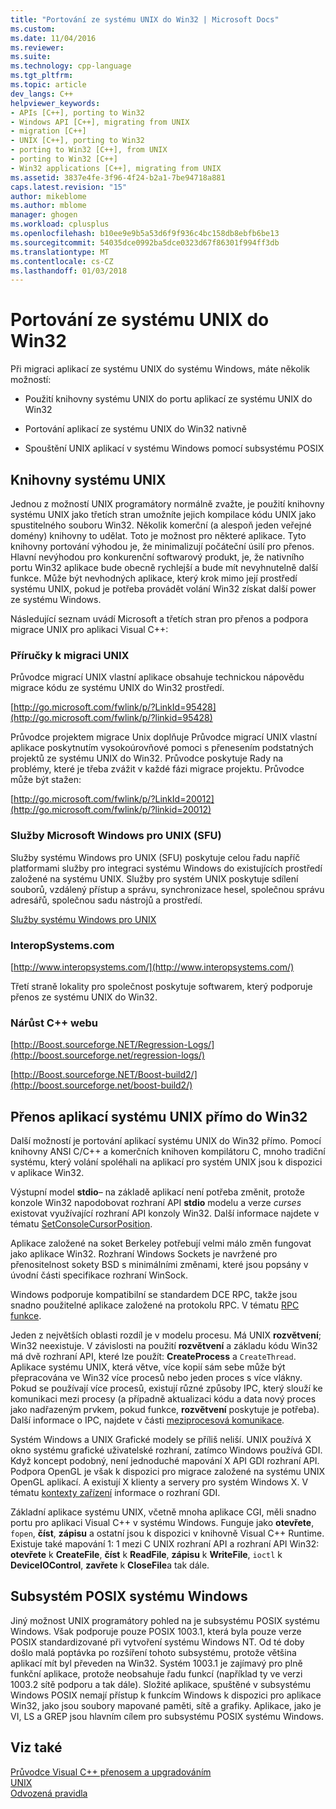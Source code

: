 ```yaml
---
title: "Portování ze systému UNIX do Win32 | Microsoft Docs"
ms.custom: 
ms.date: 11/04/2016
ms.reviewer: 
ms.suite: 
ms.technology: cpp-language
ms.tgt_pltfrm: 
ms.topic: article
dev_langs: C++
helpviewer_keywords:
- APIs [C++], porting to Win32
- Windows API [C++], migrating from UNIX
- migration [C++]
- UNIX [C++], porting to Win32
- porting to Win32 [C++], from UNIX
- porting to Win32 [C++]
- Win32 applications [C++], migrating from UNIX
ms.assetid: 3837e4fe-3f96-4f24-b2a1-7be94718a881
caps.latest.revision: "15"
author: mikeblome
ms.author: mblome
manager: ghogen
ms.workload: cplusplus
ms.openlocfilehash: b10ee9e9b5a53d6f9f936c4bc158db8ebfb6be13
ms.sourcegitcommit: 54035dce0992ba5dce0323d67f86301f994ff3db
ms.translationtype: MT
ms.contentlocale: cs-CZ
ms.lasthandoff: 01/03/2018
---
```

# <a name="porting-from-unix-to-win32"></a>Portování ze systému UNIX do Win32
Při migraci aplikací ze systému UNIX do systému Windows, máte několik možností:  
  
-   Použití knihovny systému UNIX do portu aplikací ze systému UNIX do Win32  
  
-   Portování aplikací ze systému UNIX do Win32 nativně  
  
-   Spouštění UNIX aplikací v systému Windows pomocí subsystému POSIX  
  
## <a name="unix-libraries"></a>Knihovny systému UNIX  
 Jednou z možností UNIX programátory normálně zvažte, je použití knihovny systému UNIX jako třetích stran umožníte jejich kompilace kódu UNIX jako spustitelného souboru Win32. Několik komerční (a alespoň jeden veřejné domény) knihovny to udělat. Toto je možnost pro některé aplikace. Tyto knihovny portování výhodou je, že minimalizují počáteční úsilí pro přenos. Hlavní nevýhodou pro konkurenční softwarový produkt, je, že nativního portu Win32 aplikace bude obecně rychlejší a bude mít nevyhnutelně další funkce. Může být nevhodných aplikace, který krok mimo její prostředí systému UNIX, pokud je potřeba provádět volání Win32 získat další power ze systému Windows.  
  
 Následující seznam uvádí Microsoft a třetích stran pro přenos a podpora migrace UNIX pro aplikaci Visual C++:  
  
### <a name="unix-migration-guides"></a>Příručky k migraci UNIX  
 Průvodce migrací UNIX vlastní aplikace obsahuje technickou nápovědu migrace kódu ze systému UNIX do Win32 prostředí.  
  
 [http://go.microsoft.com/fwlink/p/?LinkId=95428](http://go.microsoft.com/fwlink/p/?linkid=95428)  
  
 Průvodce projektem migrace Unix doplňuje Průvodce migrací UNIX vlastní aplikace poskytnutím vysokoúrovňové pomoci s přenesením podstatných projektů ze systému UNIX do Win32. Průvodce poskytuje Rady na problémy, které je třeba zvážit v každé fázi migrace projektu. Průvodce může být stažen:  
  
 [http://go.microsoft.com/fwlink/p/?LinkId=20012](http://go.microsoft.com/fwlink/p/?linkid=20012)  
  
### <a name="microsoft-windows-services-for-unix-sfu"></a>Služby Microsoft Windows pro UNIX (SFU)  
 Služby systému Windows pro UNIX (SFU) poskytuje celou řadu napříč platformami služby pro integraci systému Windows do existujících prostředí založené na systému UNIX. Služby pro systém UNIX poskytuje sdílení souborů, vzdálený přístup a správu, synchronizace hesel, společnou správu adresářů, společnou sadu nástrojů a prostředí.  
  
 [Služby systému Windows pro UNIX](http://www.microsoft.com/downloads/details.aspx?FamilyID=896c9688-601b-44f1-81a4-02878ff11778&displaylang=en)  
  
### <a name="interopsystemscom"></a>InteropSystems.com  
 [http://www.interopsystems.com/](http://www.interopsystems.com/)  
  
 Třetí straně lokality pro společnost poskytuje softwarem, který podporuje přenos ze systému UNIX do Win32.  
  
### <a name="c-boost-web-site"></a>Nárůst C++ webu  
 [http://Boost.sourceforge.NET/Regression-Logs/](http://boost.sourceforge.net/regression-logs/)  
  
 [http://Boost.sourceforge.NET/Boost-build2/](http://boost.sourceforge.net/boost-build2/)  
  
## <a name="porting-unix-applications-directly-to-win32"></a>Přenos aplikací systému UNIX přímo do Win32  
 Další možností je portování aplikací systému UNIX do Win32 přímo. Pomocí knihovny ANSI C/C++ a komerčních knihoven kompilátoru C, mnoho tradiční systému, který volání spoléhali na aplikací pro systém UNIX jsou k dispozici v aplikace Win32.  
  
 Výstupní model **stdio**– na základě aplikací není potřeba změnit, protože konzole Win32 napodobovat rozhraní API **stdio** modelu a verze *curses* existovat využívající rozhraní API konzoly Win32. Další informace najdete v tématu [SetConsoleCursorPosition](http://msdn.microsoft.com/library/windows/desktop/ms686025).  
  
 Aplikace založené na soket Berkeley potřebují velmi málo změn fungovat jako aplikace Win32. Rozhraní Windows Sockets je navržené pro přenositelnost sokety BSD s minimálními změnami, které jsou popsány v úvodní části specifikace rozhraní WinSock.  
  
 Windows podporuje kompatibilní se standardem DCE RPC, takže jsou snadno použitelné aplikace založené na protokolu RPC. V tématu [RPC funkce](http://msdn.microsoft.com/library/windows/desktop/aa378623).  
  
 Jeden z největších oblasti rozdíl je v modelu procesu. Má UNIX **rozvětvení**; Win32 neexistuje. V závislosti na použití **rozvětvení** a základu kódu Win32 má dvě rozhraní API, které lze použít: **CreateProcess** a `CreateThread`. Aplikace systému UNIX, která větve, více kopií sám sebe může být přepracována ve Win32 více procesů nebo jeden proces s více vlákny. Pokud se používají více procesů, existují různé způsoby IPC, který slouží ke komunikaci mezi procesy (a případně aktualizaci kódu a data nový proces jako nadřazeným prvkem, pokud funkce, **rozvětvení** poskytuje je potřeba). Další informace o IPC, najdete v části [meziprocesová komunikace](http://msdn.microsoft.com/library/windows/desktop/aa365574).  
  
 Systém Windows a UNIX Grafické modely se příliš neliší. UNIX používá X okno systému grafické uživatelské rozhraní, zatímco Windows používá GDI. Když koncept podobný, není jednoduché mapování X API GDI rozhraní API. Podpora OpenGL je však k dispozici pro migrace založené na systému UNIX OpenGL aplikací. A existují X klienty a servery pro systém Windows X. V tématu [kontexty zařízení](http://msdn.microsoft.com/library/windows/desktop/dd183553) informace o rozhraní GDI.  
  
 Základní aplikace systému UNIX, včetně mnoha aplikace CGI, měli snadno portu pro aplikaci Visual C++ v systému Windows. Funguje jako **otevřete**, `fopen`, **číst**, **zápisu** a ostatní jsou k dispozici v knihovně Visual C++ Runtime. Existuje také mapování 1: 1 mezi C UNIX rozhraní API a rozhraní API Win32: **otevřete** k **CreateFile**, **číst** k **ReadFile**, **zápisu** k **WriteFile**, `ioctl` k **DeviceIOControl**, **zavřete** k **CloseFile**a tak dále.  
  
## <a name="windows-posix-subsystem"></a>Subsystém POSIX systému Windows  
 Jiný možnost UNIX programátory pohled na je subsystému POSIX systému Windows. Však podporuje pouze POSIX 1003.1, která byla pouze verze POSIX standardizované při vytvoření systému Windows NT. Od té doby došlo malá poptávka po rozšíření tohoto subsystému, protože většina aplikací mít byl převeden na Win32. Systém 1003.1 je zajímavý pro plně funkční aplikace, protože neobsahuje řadu funkcí (například ty ve verzi 1003.2 sítě podporu a tak dále). Složité aplikace, spuštěné v subsystému Windows POSIX nemají přístup k funkcím Windows k dispozici pro aplikace Win32, jako jsou soubory mapované paměti, sítě a grafiky. Aplikace, jako je VI, LS a GREP jsou hlavním cílem pro subsystému POSIX systému Windows.  
  
## <a name="see-also"></a>Viz také  
 [Průvodce Visual C++ přenosem a upgradováním](visual-cpp-change-history-2003-2015.md)   
 [UNIX](../c-runtime-library/unix.md)   
 [Odvozená pravidla](../build/inference-rules.md)